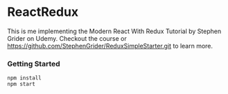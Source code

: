 # ReactRedux

This is me implementing the Modern React With Redux Tutorial by Stephen Grider on Udemy.
Checkout the course or https://github.com/StephenGrider/ReduxSimpleStarter.git to learn more.

### Getting Started
```
npm install
npm start
```
